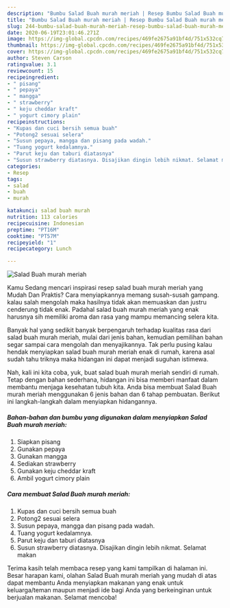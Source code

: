 ```yaml
---
description: "Bumbu Salad Buah murah meriah | Resep Bumbu Salad Buah murah meriah Yang Enak dan Simpel"
title: "Bumbu Salad Buah murah meriah | Resep Bumbu Salad Buah murah meriah Yang Enak dan Simpel"
slug: 244-bumbu-salad-buah-murah-meriah-resep-bumbu-salad-buah-murah-meriah-yang-enak-dan-simpel
date: 2020-06-19T23:01:46.271Z
image: https://img-global.cpcdn.com/recipes/469fe2675a91bf4d/751x532cq70/salad-buah-murah-meriah-foto-resep-utama.jpg
thumbnail: https://img-global.cpcdn.com/recipes/469fe2675a91bf4d/751x532cq70/salad-buah-murah-meriah-foto-resep-utama.jpg
cover: https://img-global.cpcdn.com/recipes/469fe2675a91bf4d/751x532cq70/salad-buah-murah-meriah-foto-resep-utama.jpg
author: Steven Carson
ratingvalue: 3.1
reviewcount: 15
recipeingredient:
- " pisang"
- " pepaya"
- " mangga"
- " strawberry"
- " keju cheddar kraft"
- " yogurt cimory plain"
recipeinstructions:
- "Kupas dan cuci bersih semua buah"
- "Potong2 sesuai selera"
- "Susun pepaya, mangga dan pisang pada wadah."
- "Tuang yogurt kedalamnya."
- "Parut keju dan taburi diatasnya"
- "Susun strawberry diatasnya. Disajikan dingin lebih nikmat. Selamat makan"
categories:
- Resep
tags:
- salad
- buah
- murah

katakunci: salad buah murah 
nutrition: 113 calories
recipecuisine: Indonesian
preptime: "PT16M"
cooktime: "PT57M"
recipeyield: "1"
recipecategory: Lunch

---
```



![Salad Buah murah meriah](https://img-global.cpcdn.com/recipes/469fe2675a91bf4d/751x532cq70/salad-buah-murah-meriah-foto-resep-utama.jpg)

Kamu Sedang mencari inspirasi resep salad buah murah meriah yang Mudah Dan Praktis? Cara menyiapkannya memang susah-susah gampang. kalau salah mengolah maka hasilnya tidak akan memuaskan dan justru cenderung tidak enak. Padahal salad buah murah meriah yang enak harusnya sih memiliki aroma dan rasa yang mampu memancing selera kita.



Banyak hal yang sedikit banyak berpengaruh terhadap kualitas rasa dari salad buah murah meriah, mulai dari jenis bahan, kemudian pemilihan bahan segar sampai cara mengolah dan menyajikannya. Tak perlu pusing kalau hendak menyiapkan salad buah murah meriah enak di rumah, karena asal sudah tahu triknya maka hidangan ini dapat menjadi suguhan istimewa.


Nah, kali ini kita coba, yuk, buat salad buah murah meriah sendiri di rumah. Tetap dengan bahan sederhana, hidangan ini bisa memberi manfaat dalam membantu menjaga kesehatan tubuh kita. Anda bisa membuat Salad Buah murah meriah menggunakan 6 jenis bahan dan 6 tahap pembuatan. Berikut ini langkah-langkah dalam menyiapkan hidangannya.

<!--inarticleads1-->

##### Bahan-bahan dan bumbu yang digunakan dalam menyiapkan Salad Buah murah meriah:

1. Siapkan  pisang
1. Gunakan  pepaya
1. Gunakan  mangga
1. Sediakan  strawberry
1. Gunakan  keju cheddar kraft
1. Ambil  yogurt cimory plain




<!--inarticleads2-->

##### Cara membuat Salad Buah murah meriah:

1. Kupas dan cuci bersih semua buah
1. Potong2 sesuai selera
1. Susun pepaya, mangga dan pisang pada wadah.
1. Tuang yogurt kedalamnya.
1. Parut keju dan taburi diatasnya
1. Susun strawberry diatasnya. Disajikan dingin lebih nikmat. Selamat makan




Terima kasih telah membaca resep yang kami tampilkan di halaman ini. Besar harapan kami, olahan Salad Buah murah meriah yang mudah di atas dapat membantu Anda menyiapkan makanan yang enak untuk keluarga/teman maupun menjadi ide bagi Anda yang berkeinginan untuk berjualan makanan. Selamat mencoba!
